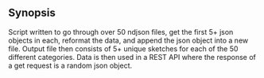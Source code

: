 ## Synopsis

Script written to go through over 50 ndjson files, get the first 5+ json objects in each, reformat the data, and append the json object into a new file. Output file then consists of 5+ unique sketches for each of the 50 different categories. Data is then used in a REST API where the response of a get request is a random json object.
